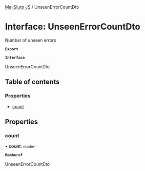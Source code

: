 [MailSlurp JS](../README.md) / UnseenErrorCountDto

# Interface: UnseenErrorCountDto

Number of unseen errors

**`Export`**

**`Interface`**

UnseenErrorCountDto

## Table of contents

### Properties

- [count](UnseenErrorCountDto.md#count)

## Properties

### count

• **count**: `number`

**`Memberof`**

UnseenErrorCountDto
